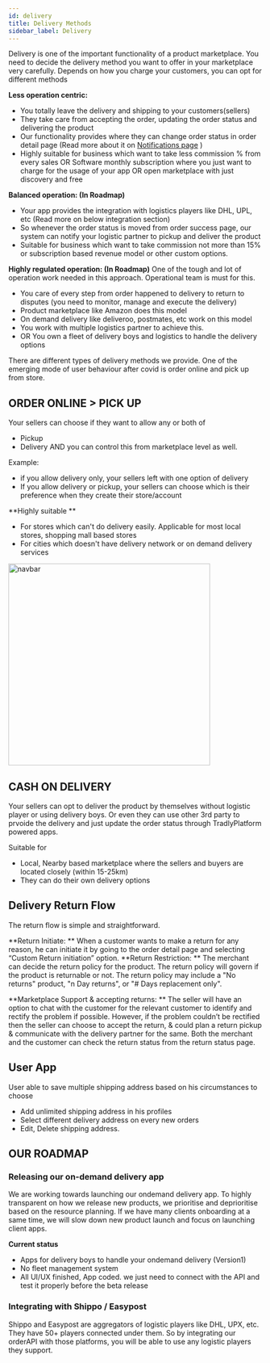 ```yaml
---
id: delivery
title: Delivery Methods
sidebar_label: Delivery
---
```


Delivery is one of the important functionality of a product marketplace. You need to decide the delivery method you want to offer in your marketplace very carefully. Depends on how you charge your customers, you can opt for different methods

**Less operation centric:**
- You totally leave the delivery and shipping to your customers(sellers)
- They take care from accepting the order, updating the order status and delivering the product
- Our functionality provides where they can change order status in order detail page (Read more about it on [Notifications page](notification.md) )
- Highly suitable for business which want to take less commission % from every sales OR Software monthly subscription where you just want to charge for the usage of your app OR open marketplace with just discovery and free 

**Balanced operation: (In Roadmap)**
- Your app provides the integration with logistics players like DHL, UPL, etc (Read more on below integration section)
- So whenever the order status is moved from order success page, our system can notify your logistic partner to pickup and deliver the product
- Suitable for business which want to take commission not more than 15% or subscription based revenue model or other custom options.

**Highly regulated operation: (In Roadmap)**
One of the tough and lot of operation work needed in this approach. Operational team is must for this.
- You care of every step from order happened to delivery to return to disputes (you need to monitor, manage and execute the delivery)
- Product marketplace like Amazon does this model
- On demand delivery like deliveroo, postmates, etc work on this model  
- You work with multiple logistics partner to achieve this. 
- OR You own a fleet of delivery boys and logistics to handle the delivery options 

There are different types of delivery methods we provide. One of the emerging mode of user behaviour after covid is order online and pick up from store. 

## ORDER ONLINE > PICK UP 
Your sellers can choose if they want to allow any or both of 
- Pickup 
- Delivery 
AND you can control this from marketplace level as well. 

Example:
- if you allow delivery only, your sellers left with one option of delivery 
- If you allow delivery or pickup, your sellers can choose which is their preference when they create their store/account


**Highly suitable **
- For stores which can't do delivery easily. Applicable for most local stores, shopping mall based stores
- For cities which doesn't have delivery network or on demand delivery services  
<img src="/img/shipment.png" alt="navbar" width="400"/>

## CASH ON DELIVERY 
Your sellers can opt to deliver the product by themselves without logistic player or using delivery boys. Or even they can use other 3rd party to prvoide the delivery and just update the order status through TradlyPlatform powered apps. 

Suitable for
- Local, Nearby based marketplace where the sellers and buyers are located closely (within 15-25km)
- They can do their own delivery options 


## Delivery Return Flow
The return flow is simple and straightforward.

**Return Initiate: **
When a customer wants to make a return for any reason, he can initiate it by going to the order detail page and selecting “Custom Return initiation” option.
**Return Restriction: **
The merchant can decide the return policy for the product. The return policy will govern if the product is returnable or not. The return policy may include a "No returns" product, "n Day returns", or "# Days replacement only".

**Marketplace Support & accepting returns: **
The seller will have an option to chat with the customer for the relevant customer to identify and rectify the problem if possible. However, if the problem couldn’t be rectified then the seller can choose to accept the return, & could plan a return pickup & communicate with the delivery partner for the same.
Both the merchant and the customer can check the return status from the return status page.


## User App

User able to save multiple shipping address based on his circumstances to choose

- Add unlimited shipping address in his profiles
- Select different delivery address on every new orders 
- Edit, Delete shipping address. 

## OUR ROADMAP

###  Releasing our on-demand delivery app 
We are working towards launching our ondemand delivery app. To highly transparent on how we release new products, we prioritise and deprioritise based on the resource planning. If we have many clients onboarding at a same time, we will slow down new product launch and focus on launching client apps. 

**Current status**
- Apps for delivery boys to handle your ondemand delivery (Version1)
- No fleet management system 
- All UI/UX finished, App coded. we just need to connect with the API and test it properly before the beta release

### Integrating with Shippo / Easypost
Shippo and Easypost are aggregators of logistic players like DHL, UPX, etc. They have 50+ players connected under them. So by integrating our orderAPI with those platforms, you will be able to use any logistic players they support.

